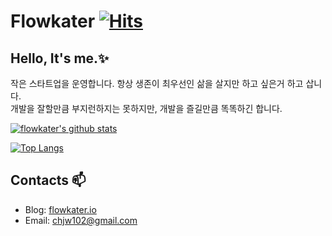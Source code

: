 # Flowkater [![Hits](https://hits.seeyoufarm.com/api/count/incr/badge.svg?url=https%3A%2F%2Fgithub.com%2Fflowkater&count_bg=%2379C83D&title_bg=%23555555&icon=&icon_color=%23E7E7E7&title=hits&edge_flat=false)](https://hits.seeyoufarm.com)


## Hello, It's me.✨

작은 스타트업을 운영합니다. 항상 생존이 최우선인 삶을 살지만 하고 싶은거 하고 삽니다. <br />
개발을 잘할만큼 부지런하지는 못하지만, 개발을 즐길만큼 똑똑하긴 합니다. <br />

[![flowkater's github stats](https://github-readme-stats.vercel.app/api?username=flowkater&theme=radical)](https://github.com/anuraghazra/github-readme-stats)

[![Top Langs](https://github-readme-stats.vercel.app/api/top-langs/?username=flowkater&layout=compact)](https://github.com/anuraghazra/github-readme-stats)


## Contacts 📫

- Blog: [flowkater.io](https://flowkater.io/)
- Email: chjw102@gmail.com


<!--
**flowkater/flowkater** is a ✨ _special_ ✨ repository because its `README.md` (this file) appears on your GitHub profile.

Here are some ideas to get you started:

- 🔭 I’m currently working on ...
- 🌱 I’m currently learning ...
- 👯 I’m looking to collaborate on ...
- 🤔 I’m looking for help with ...
- 💬 Ask me about ...
- 📫 How to reach me: ...
- 😄 Pronouns: ...
- ⚡ Fun fact: ...
-->
